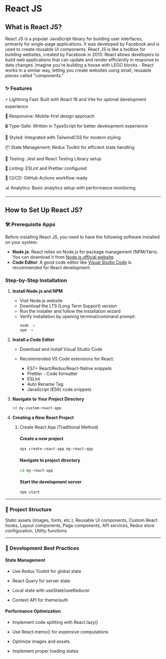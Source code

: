 # React JS

## What is React JS?

React JS is a popular JavaScript library for building user interfaces, primarily for single-page applications. It was developed by Facebook and is used to create reusable UI components. React JS is like a toolbox for building websites, created by Facebook in 2013. React allows developers to build web applications that can update and render efficiently in response to data changes. Imagine you're building a house with LEGO blocks - React works in a similar way, letting you create websites using small, reusable pieces called "components."

### ✨ Features

⚡️ Lightning Fast: Built with React 18 and Vite for optimal development experience

📱 Responsive: Mobile-first design approach

🔒 Type-Safe: Written in TypeScript for better development experience

🎨 Styled: Integrated with TailwindCSS for modern styling

📦 State Management: Redux Toolkit for efficient state handling

🧪 Testing: Jest and React Testing Library setup

📝 Linting: ESLint and Prettier configured

🔄 CI/CD: GitHub Actions workflow ready

📊 Analytics: Basic analytics setup with performance monitoring


---

## How to Set Up React JS?

### 🛠️ Prerequisite Apps

Before installing React JS, you need to have the following software installed on your system:
- **Node.js**: React relies on Node.js for package management (NPM/Yarn). You can download it from [Node.js official website](https://nodejs.org/).
- **Code Editor**: A good code editor like [Visual Studio Code](https://code.visualstudio.com/) is recommended for React development.

### Step-by-Step Installation

1. **Install Node.js and NPM**
    - Visit Node.js website
    - Download the LTS (Long Term Support) version
    - Run the installer and follow the installation wizard
    - Verify installation by opening terminal/command prompt:
      ```bash
      node -v
      npm -v
      ```

2. **Install a Code Editor**

    - Download and install Visual Studio Code
    - Recommended VS Code extensions for React:

        - ES7+ React/Redux/React-Native snippets
        - Prettier - Code formatter
        - ESLint
        - Auto Rename Tag
        - JavaScript (ES6) code snippets

3. **Navigate to Your Project Directory**
   ```bash
   cd my-custom-react-app 

   
4. **Creating a New React Project**

    1. Create React App (Traditional Method)

        #### Create a new project
        ```bash
        npx create-react-app my-react-app
        ```
        #### Navigate to project directory
        ```bash
        cd my-react-app
        ```
        #### Start the development server
        ```bash
        npm start
        ```


---

### 📁 Project Structure


Static assets (images, fonts, etc.), Reusable UI components, Custom React hooks, Layout components, Page components, API services, Redux store configuration, Utility functions

---
### 🎯 Development Best Practices

 #### State Management

- Use Redux Toolkit for global state

- React Query for server state

- Local state with useState/useReducer

- Context API for theme/auth


 #### Performance Optimization

- Implement code splitting with React.lazy()

- Use React.memo() for expensive computations

- Optimize images and assets

- Implement proper loading states